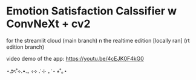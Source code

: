 # Emotion Satisfaction Calssifier w ConvNeXt + cv2
for the streamlit cloud (main branch) n the realtime edition [locally ran] (rt edition branch)

video demo of the app: https://youtu.be/4cEJK0F4kG0



⋆౨ৎ˚⟡.•.₊ ⊹⟡ ݁. ⊹ ₊ ݁ ⋆ ⭒˚｡⋆

